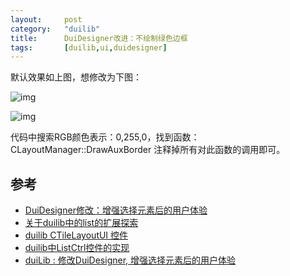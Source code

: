```yaml
---
layout:     post
category: 	"duilib"
title:      DuiDesigner改进：不绘制绿色边框
tags:		[duilib,ui,duidesigner]
---
```


默认效果如上图，想修改为下图：

![img](http://img.blog.csdn.net/20151010164141042)

![img](http://img.blog.csdn.net/20151010164150649)

代码中搜索RGB颜色表示：0,255,0，找到函数：CLayoutManager::DrawAuxBorder
注释掉所有对此函数的调用即可。

## 参考
- [DuiDesigner修改：增强选择元素后的用户体验](http://blog.csdn.net/asmcvc/article/details/49026061)
- [关于duilib中的list的扩展探索](http://blog.csdn.net/asmcvc/article/details/49281339)
- [duilib CTileLayoutUI 控件](http://blog.csdn.net/asmcvc/article/details/50292295)
- [duilib中ListCtrl控件的实现](http://blog.csdn.net/asmcvc/article/details/50292333)
- [duiLib : 修改DuiDesigner, 增强选择元素后的用户体验](http://blog.csdn.net/lostspeed/article/details/30980485)
